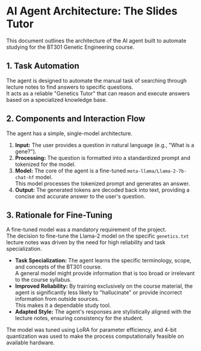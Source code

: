 # AI Agent Architecture: The Slides Tutor

This document outlines the architecture of the AI agent built to automate studying for the BT301 Genetic Engineering course.

## 1. Task Automation

The agent is designed to automate the manual task of searching through lecture notes to find answers to specific questions.  
It acts as a reliable "Genetics Tutor" that can reason and execute answers based on a specialized knowledge base.

## 2. Components and Interaction Flow

The agent has a simple, single-model architecture.

1. **Input:** The user provides a question in natural language (e.g., "What is a gene?").
2. **Processing:** The question is formatted into a standardized prompt and tokenized for the model.
3. **Model:** The core of the agent is a fine-tuned `meta-llama/Llama-2-7b-chat-hf` model.  
   This model processes the tokenized prompt and generates an answer.
4. **Output:** The generated tokens are decoded back into text, providing a concise and accurate answer to the user's question.

## 3. Rationale for Fine-Tuning

A fine-tuned model was a mandatory requirement of the project.  
The decision to fine-tune the Llama-2 model on the specific `genetics.txt` lecture notes was driven by the need for high reliability and task specialization.

- **Task Specialization:** The agent learns the specific terminology, scope, and concepts of the BT301 course.  
  A general model might provide information that is too broad or irrelevant to the course syllabus.
- **Improved Reliability:** By training exclusively on the course material, the agent is significantly less likely to "hallucinate" or provide incorrect information from outside sources.  
  This makes it a dependable study tool.
- **Adapted Style:** The agent's responses are stylistically aligned with the lecture notes, ensuring consistency for the student.

The model was tuned using LoRA for parameter efficiency, and 4-bit quantization was used to make the process computationally feasible on available hardware.

